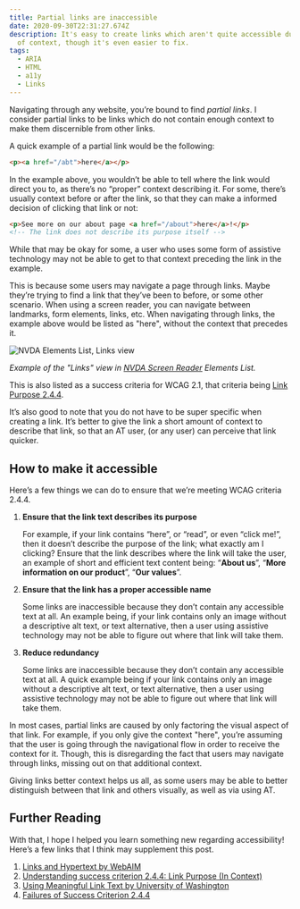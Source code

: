 ```yaml
---
title: Partial links are inaccessible
date: 2020-09-30T22:31:27.674Z
description: It's easy to create links which aren't quite accessible due to lack
  of context, though it's even easier to fix.
tags:
  - ARIA
  - HTML
  - a11y
  - Links
---
```

Navigating through any website, you’re bound to find *partial links*. I consider partial links to be links which do not contain enough context to make them discernible from other links.

A quick example of a partial link would be the following:

```html
<p><a href="/abt">here</a></p>
```

In the example above, you wouldn’t be able to tell where the link would direct you to, as there’s no “proper” context describing it. For some, there’s usually context before or after the link, so that they can make a informed decision of clicking that link or not:

```html
<p>See more on our about page <a href="/about">here</a>!</p>
<!-- The link does not describe its purpose itself -->
```

While that may be okay for some, a user who uses some form of assistive technology may not be able to get to that context preceding the link in the example.

This is because some users may navigate a page through links. Maybe they’re trying to find a link that they’ve been to before, or some other scenario. When using a screen reader, you can navigate between landmarks, form elements, links, etc. When navigating through links, the example above would be listed as "here", without the context that precedes it.

![NVDA Elements List, Links view](/img/nvda.png)

*Example of the "Links" view in [NVDA Screen Reader](https://www.nvaccess.org/) Elements List.*

This is also listed as a success criteria for WCAG 2.1, that criteria being [Link Purpose 2.4.4](https://www.w3.org/WAI/WCAG21/Understanding/link-purpose-in-context.html).

It’s also good to note that you do not have to be super specific when creating a link. It’s better to give the link a short amount of context to describe that link, so that an AT user, (or any user) can perceive that link quicker.

## How to make it accessible

Here’s a few things we can do to ensure that we’re meeting WCAG criteria 2.4.4.

1. **Ensure that the link text describes its purpose**

   For example, if your link contains “here”, or “read”, or even “click me!”, then it doesn’t describe the purpose of the link; what exactly am I clicking? Ensure that the link describes where the link will take the user, an example of short and efficient text content being: “**About us**”, “**More information on our product**”, “**Our values**”.
2. **Ensure that the link has a proper accessible name**

   Some links are inaccessible because they don’t contain any accessible text at all. An example being, if your link contains only an image without a descriptive alt text, or text alternative, then a user using assistive technology may not be able to figure out where that link will take them.

3. **Reduce redundancy**

   Some links are inaccessible because they don’t contain any accessible text at all. A quick example being if your link contains only an image without a descriptive alt text, or text alternative, then a user using assistive technology may not be able to figure out where that link will take them.

In most cases, partial links are caused by only factoring the visual aspect of that link. For example, if you only give the context "here", you’re assuming that the user is going through the navigational flow in order to receive the context for it. Though, this is disregarding the fact that users may navigate through links, missing out on that additional context.

Giving links better context helps us all, as some users may be able to better distinguish between that link and others visually, as well as via using AT.

## Further Reading

With that, I hope I helped you learn something new regarding accessibility! Here’s a few links that I think may supplement this post.

1. [Links and Hypertext by WebAIM](https://webaim.org/techniques/hypertext/)
2. [Understanding success criterion 2.4.4: Link Purpose (In Context)](https://www.w3.org/WAI/WCAG21/Understanding/link-purpose-in-context.html)
3. [Using Meaningful Link Text by University of Washington](https://www.washington.edu/accessibility/links/)
4. [Failures of Success Criterion 2.4.4](<1. https://www.w3.org/WAI/WCAG21/Techniques/failures/F63>)